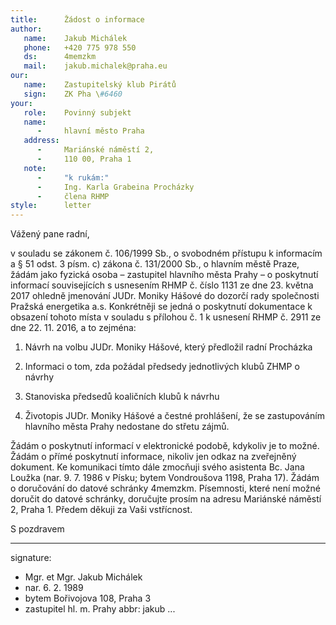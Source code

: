 ```yaml
---
title:      Žádost o informace
author:
   name:    Jakub Michálek
   phone:   +420 775 978 550
   ds:      4memzkm
   mail:    jakub.michalek@praha.eu
our:
   name:    Zastupitelský klub Pirátů
   sign:    ZK Pha \#6460
your:
   role:    Povinný subjekt
   name:    
      -     hlavní město Praha
   address:
      -     Mariánské náměstí 2,
      -     110 00, Praha 1
   note:
      -     "k rukám:"
      -     Ing. Karla Grabeina Procházky
      -     člena RHMP
style:      letter
---
```


Vážený pane radní,

v souladu se zákonem č. 106/1999 Sb., o svobodném přístupu k informacím a § 51 odst. 3 písm. c) zákona č. 131/2000 Sb., o hlavním městě Praze, žádám jako fyzická osoba – zastupitel hlavního města Prahy – o poskytnutí informací souvisejících s usnesením RHMP č. číslo 1131 ze dne 23. května 2017 ohledně jmenování JUDr. Moniky Hášové do dozorčí rady společnosti Pražská energetika a.s. Konkrétněji se jedná o poskytnutí dokumentace k obsazení tohoto místa v souladu s přílohou č. 1 k usnesení RHMP č. 2911 ze dne 22. 11. 2016, a to zejména:

1. Návrh na volbu JUDr. Moniky Hášové, který předložil radní Procházka

2. Informaci o tom, zda požádal předsedy jednotlivých klubů ZHMP o návrhy

3. Stanoviska předsedů koaličních klubů k návrhu 

4. Životopis JUDr. Moniky Hášové a čestné prohlášení, že se zastupováním hlavního města Prahy nedostane do střetu zájmů. 

Žádám o poskytnutí informací v elektronické podobě, kdykoliv je to možné. Žádám o přímé poskytnutí informace, nikoliv jen odkaz na zveřejněný dokument. Ke komunikaci tímto dále zmocňuji svého asistenta Bc. Jana Loužka (nar. 9. 7. 1986 v Písku; bytem Vondroušova 1198, Praha 17). Žádám o doručování do datové schránky 4memzkm. Písemnosti, které není možné doručit do datové schránky, doručujte prosím na adresu Mariánské náměstí 2, Praha 1. Předem děkuji za Vaši vstřícnost.

S pozdravem

---
signature: 
  - Mgr. et Mgr. Jakub Michálek
  - nar. 6. 2. 1989
  - bytem Bořivojova 108, Praha 3
  - zastupitel hl. m. Prahy
abbr:       jakub
...

